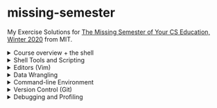 # missing-semester
My Exercise Solutions for [The Missing Semester of Your CS Education, Winter 2020](https://missing.csail.mit.edu/2020/) from MIT.

<details>
<summary>Course overview + the shell</summary>

1. ``` sh
   $ echo $SHELL
   /bin/bash
   ```
2. ``` sh
   $ mkdir /tmp/missing
   ```
3. ``` sh
   $ man touch
   ```
4. ``` sh
   $ touch /tmp/missing/semester
   ```
5. ``` sh
   $ echo '#!/bin/sh' > /tmp/missing/semester
   $ echo 'curl --head --silent https://missing.csail.mit.edu' >> /tmp/missing/semester
   ```
6. ``` sh
   $ /tmp/missing/semester
   -bash: /tmp/missing/semester: Permission denied
   $ ls -l /tmp/missing/semester
   -rw-r--r--  1 kumatheworld  wheel  61 Jun 30 19:20 /tmp/missing/semester
   ```
7. This works because it only needs the read permission unlike the previous one that needs the execute permission.
   ``` sh
   $ sh /tmp/missing/semester
   HTTP/2 200
   server: GitHub.com
   content-type: text/html; charset=utf-8
   last-modified: Sat, 26 Jun 2021 10:14:39 GMT
   access-control-allow-origin: *
   etag: "60d6fe0f-1f31"
   expires: Sat, 26 Jun 2021 18:02:11 GMT
   cache-control: max-age=600
   x-proxy-cache: MISS
   x-github-request-id: E25A:3CCC:1CEDC6:1F2376:60D7694B
   accept-ranges: bytes
   date: Wed, 30 Jun 2021 10:29:43 GMT
   via: 1.1 varnish
   age: 385
   x-served-by: cache-hnd18744-HND
   x-cache: HIT
   x-cache-hits: 1
   x-timer: S1625048984.682678,VS0,VE1
   vary: Accept-Encoding
   x-fastly-request-id: af16a01b69ff7c7a566e819ede35ff74bfc59970
   content-length: 7985
   ```
8. ``` sh
   $ man chmod
   ```
9. The first line of `/tmp/missing/semester` right after the shebang `#!` tells the shell what program to run. In our case, that is `/bin/sh`.
   ``` sh
   $ chmod u+x /tmp/missing/semester
   $ /tmp/missing/semester
   (command output shown)
   ```
0. ``` sh
   $ /tmp/missing/semester | grep "last-modified" > ~/last-modified.txt
   ```
</details>

<details>
<summary>Shell Tools and Scripting</summary>

1. The following command lists the files under `$dir` in that way.
   ``` sh
   $ ls -alhtG "$dir"
   ```
2. ``` sh
   marco() {
      export MARCO=$(pwd)
   }

   polo() {
      cd "$MARCO"
   }
   ```
3. Assuming the given script is named `magic.sh`, the following script is what we want.
   ``` sh
   #!/usr/bin/env bash

   file=output.txt
   > $file
   while [ $? -eq 0 ]; do
      ./magic.sh >> $file 2>&1
   done

   cat $file
   n=$(wc -l < $file | sed 's/ //g' | xargs -I{} expr {} - 1)
   echo "It took $n runs to fail"
   ```
4. On MacOS, the following command creates `htmls.zip` that has all `.html` files under `$dir` or its subdirectories.
   ``` sh
   $ find "$dir" -name "*.html" -print0 | xargs -0 zip htmls.zip
   ```
5. On MacOS, the following command lists all files under `$dir` or its subdirectories by recency. To get the most recently changed file only, pipe it to `head -n1`.
   ``` sh
   $ find "$dir" -type f -print0 | xargs -0 ls -lt
   ```
</details>

<details>
<summary>Editors (Vim)</summary>

1. Done.
2. Done.
3. Done.
4. Done.
5. Ok I will try.
6. Skipped for now.
7. Skipped for now.
8. I followed the [macros](https://missing.csail.mit.edu/2020/editors/#macros) section and got [example-data.json](example-data.json). Note that you have to undo the changes made by the intermediate macros `e` and `p`.
</details>

<details>
<summary>Data Wrangling</summary>

1. Done.
2. Look at the following command.
   ``` sh
   $ grep -i "a.*a.*a" /usr/share/dict/words | rev | cut -c-2 | rev | sort | uniq -c
   ```
   The `grep` part finds the words that have 3 `a`'s in the case insensitive manner. Note that we do not check if each word ends with `'s` as no word in the file does. What the `rev | cut -c-2 | rev` part does is get the last 2 characters from each word. Finally, by `sort | uniq -c` we get a list of suffixes with multiplicity.

   By further piping the output to `sort | tail -1` we get the most common suffix `al`, which appears 1,039 times. We can use `wc -l` instead to get the number of suffixes, which is 156. Looking at the output of the command above, which is sorted alphabetically, we can easily find a suffix that does not show up. For example, `ab` as in `tab` is not listed there.
3. Running `sed s/REGEX/SUBSTITUTION/ input.txt > input.txt` will clear `input.txt` as the shell first tries to create a new file `input.txt` to get ready for the redirection. We can run `sed -i s/REGEX/SUBSTITUTION/ input.txt` to get around this.
4. I skip this as it turned out there was little information from the log.
   ``` sh
   $ log show | grep -e"=== system boot:" -e"Previous shutdown cause" | cut -d' ' -f-2
   2021-07-06 20:25:13.000000+0900
   2021-07-21 19:06:06.000000+0900
   2021-07-21 19:06:06.736536+0900
   ```
5. The following command almost does the job.
   ``` sh
   $ log show --process 0 | cut -c89- | sort | uniq -c | awk '$1 == 1' | tr -s ' ' | cut -c4-
   ```
   Note that we do not filter out old information from earlier than the past 3 reboots since we do not have it in the first place.

   This command has some more problems that I am not sure how to fix. Firstly, it might possibly filter out messages that show up multiple times in a reboot and do not in other reboots. Another serious problem is that the command output is too long to see in practice, being well over 100k lines. This is because it contains many lines that are basically the same but slightly different in number.
6. The following command downloads the table from the [first website](https://ucr.fbi.gov/crime-in-the-u.s/2016/crime-in-the-u.s.-2016/topic-pages/tables/table-1) and shows the statistics of the population column.
   ``` sh
   $ curl -s https://ucr.fbi.gov/crime-in-the-u.s/2016/crime-in-the-u.s.-2016/tables/table-1 | tr '\n' '\a' | grep -o '<table.*</table>' | tr '\a' '\n' | grep -A1 'headers="cell31 ' | grep "</td>" | sed 's/[^0-9]//g' | R --slave -e 'x <- scan(file="stdin", quiet=TRUE); summary(x)'
   Min.   1st Qu.    Median      Mean   3rd Qu.      Max.
   267783607 287309833 300509820 298634769 312159283 323127513
   ```
   To get the statistics of the n-th column in general, change `'headers="cell31 '` to `'headers="cell3{n} '` (removing the curly braces).
</details>

<details>
<summary>Command-line Environment</summary>

#### Job control
1. ``` sh
   $ sleep 10000
   ^Z
   [1]+  Stopped                 sleep 10000
   $ bg
   [1]+ sleep 10000 &
   $ pgrep -af "sleep 10000"
   12443
   $ pkill -af "sleep 10000"
   [1]+  Terminated: 15          sleep 10000
   ```
2. Using `wait`:
   ``` sh
   $ sleep 60 &
   [1] 12651
   $ wait %1; ls
   [1]+  Done                    sleep 60
   README.md         example-data.json
   ```
   Defining `pidwait`:
   ``` sh
   pidwait() {
      :
      while [ $? -eq 0 ]; do
         sleep 1
         kill -0 $1 2>/dev/null
      done
      ls
   }
   ```
   ``` sh
   $ sleep 10 &
   [1] 15304
   $ pidwait $(pgrep -af "sleep 10")
   [1]+  Done                    sleep 10
   README.md         example-data.json
   ```
#### Terminal multiplexer
1. Done.
#### Aliases
1. ``` sh
   alias dc=cd
   ```
2. Below is the command output. As you can see, nothing is really worth setting an alias for. Doing something like `alias gc="git commit"` might help but I am willing to type the full commands for those.
   ``` sh
   $ history | awk '{$1="";print substr($0,2)}' | sort | uniq -c | sort -n | tail -n 10
   1 07/27/21 22:00:42 tmjux
   1 07/27/21 22:00:43 tmux
   1 07/27/21 22:00:50 screen
   1 07/27/21 22:03:30 tmux
   1 07/27/21 22:06:41 tmux ls
   1 07/27/21 22:37:09 nano diary.md
   1 07/27/21 22:38:53 git commit -am "Add 2021-07-27"
   1 07/27/21 22:38:55 git push
   1 07/28/21 08:03:35 brew install --cask virtualbox
   1 07/28/21 19:43:04 history | awk '{$1="";print substr($0,2)}' | sort | uniq -c | sort -n | tail -n 10   ```
#### Dotfiles
1. Done.
2. Done.
3. Done.
4. Done.
5. Skipped for now. I will add things like `.bashrc` later.
6. See https://github.com/kumatheworld/dotfiles.
#### Remote Machines
1. Done.
2. Done.
3. Done.
4. Done.
5. I replaced the existing lines with the following.
   ``` sh
   PermitRootLogin no
   PasswordAuthentication no
   ```
6. Below are the commands I hit to make sure that mosh can properly recover from a disconnection of the network adapter of the server.

   VM:
   ``` sh
   $ mosh-server
   MOSH CONNECT 60003 q1L6MiTKHPtwZtFY4WnT7A

   mosh-server (mosh 1.3.2) [build mosh 1.3.2]
   Copyright 2012 Keith Winstein <mosh-devel@mit.edu>
   License GPLv3+: GNU GPL version 3 or later <http://gnu.org/licenses/gpl.html>.
   This is free software: you are free to change and redistribute it.
   There is NO WARRANTY, to the extent permitted by law.

   [mosh-server detached, pid = 14085]
   $ sudo ip link set enp0s3 down
   $ sudo ip link set enp0s3 up
   ```
   Local (ssh):
   ```sh
   $ ssh vm
   $ client_loop: send disconnect: Broken pipe
   ```
   Local (mosh):
   ```sh
   $ mosh vm
   ```
   The ssh/mosh connections were made after executing `mosh-server` on the VM. After `sudo ip link set enp0s3 down`, I waited for about a minute to see the `client_loop: send disconnect: Broken pipe` message from the ssh connection. The ssh connection was lost but the mosh connection was kept throughout the experiment.
7. ``` sh
   ssh -fN vm
   ```
</details>

<details>
<summary>Version Control (Git)</summary>

1. Yes, I have some experience with Git.
2. ```sh
   $ git clone https://github.com/missing-semester/missing-semester.git
   Cloning into 'missing-semester'...
   remote: Enumerating objects: 2020, done.
   remote: Counting objects: 100% (122/122), done.
   remote: Compressing objects: 100% (71/71), done.
   remote: Total 2020 (delta 59), reused 91 (delta 44), pack-reused 1898
   Receiving objects: 100% (2020/2020), 15.60 MiB | 5.97 MiB/s, done.
   Resolving deltas: 100% (1185/1185), done.
   ```
   1.
   ```sh
   $ git log --oneline --graph
   *   602282f (HEAD -> master, origin/master, origin/HEAD) Merge branch 'LemurP/master'
   |\
   | * 154aa87 Add link to Git alias section in exercise
   |/
   * 4dfc254 Bump dependencies
   * 8010724 Separate build and links status
   *   9c84071 Merge branch 'nullmight/fix-key-type'
   |\
   | * b63aa80 Fix key type in tutorial
   |/
   *   7623daf Merge branch 'FabienRoger/add-plural'
   |\
   | * c741a74 Add plural to parent variable
   |/
   * 7ec9677 Update broken links
   * e6ab30e Use Vimium description from the GitHub repo
   ...
   ```
   2.
   ```sh
   $ git log --pretty=format:%an -n1 README.md
   Anish Athalye
   ```
   3.
   ```sh
   $ git blame _config.yml | grep collections:
   a88b4eac (Anish Athalye 2020-01-17 15:26:30 -0500 18) collections:
   $ git log --format=%B -n1 a88b4eac
   Redo lectures as a collection

   ```
3. Working in this very repository, I tried adding `id_rsa` from `~/.ssh/`, commiting and removing it and ran the BFG Repo-Cleaner.
   ```sh
   $ cp ~/.ssh/id_rsa .
   $ git add id_rsa
   $ git commit -m "Add id_rsa"
   [main 6a8d643] Add id_rsa
    1 file changed, 30 insertions(+)
    create mode 100644 id_rsa
   $ bfg --delete-files id_rsa

   Using repo : /Users/kumatheworld/Documents/GitHub/missing-semester/.git

   Found 4 objects to protect
   Found 4 commit-pointing refs : HEAD, refs/heads/main, refs/remotes/origin/HEAD, refs/remotes/origin/main

   Protected commits
   -----------------

   These are your protected commits, and so their contents will NOT be altered:

   * commit 6a8d6434 (protected by 'HEAD') - contains 1 dirty file :
         - id_rsa (1.7 KB)

   WARNING: The dirty content above may be removed from other commits, but as
   the *protected* commits still use it, it will STILL exist in your repository.

   Details of protected dirty content have been recorded here :

   /Users/kumatheworld/Documents/GitHub/missing-semester.bfg-report/2021-08-07/17-43-22/protected-dirt/

   If you *really* want this content gone, make a manual commit that removes it,
   and then run the BFG on a fresh copy of your repo.


   Cleaning
   --------

   Found 71 commits
   Cleaning commits:       100% (71/71)
   Cleaning commits completed in 200 ms.

   BFG aborting: No refs to update - no dirty commits found??

   $ git rm id_rsa
   rm 'id_rsa'
   $ git commit -m "Remove id_rsa"
   [main edb26e2] Remove id_rsa
    1 file changed, 30 deletions(-)
    delete mode 100644 id_rsa
   $ bfg --delete-files id_rsa

   Using repo : /Users/kumatheworld/Documents/GitHub/missing-semester/.git

   Found 3 objects to protect
   Found 4 commit-pointing refs : HEAD, refs/heads/main, refs/remotes/origin/HEAD, refs/remotes/origin/main

   Protected commits
   -----------------

   These are your protected commits, and so their contents will NOT be altered:

   * commit edb26e25 (protected by 'HEAD')

   Cleaning
   --------

   Found 72 commits
   Cleaning commits:       100% (72/72)
   Cleaning commits completed in 181 ms.

   Updating 1 Ref
   --------------

         Ref               Before     After
         -------------------------------------
         refs/heads/main | edb26e25 | 41fdadda

   Updating references:    100% (1/1)
   ...Ref update completed in 51 ms.

   Commit Tree-Dirt History
   ------------------------

         Earliest                                              Latest
         |                                                          |
         ..........................................................Dm

         D = dirty commits (file tree fixed)
         m = modified commits (commit message or parents changed)
         . = clean commits (no changes to file tree)

                                 Before     After
         -------------------------------------------
         First modified commit | 6a8d6434 | 1829b96f
         Last dirty commit     | 6a8d6434 | 1829b96f

   Deleted files
   -------------

         Filename   Git id
         ----------------------------
         id_rsa   | df139b64 (1.7 KB)


   In total, 3 object ids were changed. Full details are logged here:

         /Users/kumatheworld/Documents/GitHub/missing-semester.bfg-report/2021-08-07/17-54-49

   BFG run is complete! When ready, run: git reflog expire --expire=now --all && git gc --prune=now --aggressive
   $ git reflog expire --expire=now --all && git gc --prune=now --aggressive
   Enumerating objects: 212, done.
   Counting objects: 100% (212/212), done.
   Delta compression using up to 4 threads
   Compressing objects: 100% (182/182), done.
   Writing objects: 100% (212/212), done.
   Total 212 (delta 70), reused 2 (delta 0), pack-reused 0
   ```
   However, when the dirty files shows up only in the latest commit like in this example, you might rather want to do `git commit --amend` to delete the files before even they become part of the history.
4. Working in this repository again, we have the following.
   ```sh
   $ echo aaa >> README.md
   $ git stash
   Saved working directory and index state WIP on main: ac21a61 6.3 done
   $ git log --all --oneline -n3
   1f3ac11 (refs/stash) WIP on main: ac21a61 6.3 done
   e7d9dba index on main: ac21a61 6.3 done
   ac21a61 (HEAD -> main, origin/main, origin/HEAD) 6.3 done
   $ git stash pop
   On branch main
   Your branch is up to date with 'origin/main'.

   Changes not staged for commit:
   (use "git add <file>..." to update what will be committed)
   (use "git restore <file>..." to discard changes in working directory)
         modified:   README.md

   no changes added to commit (use "git add" and/or "git commit -a")
   Dropped refs/stash@{0} (1f3ac112937b30ce4615fa12fdfeb4b3e2e8cda2)
   ```
5. ```sh
   $ git config --global alias.graph "log --all --graph --decorate --oneline"
   ```
6. ```sh
   $ git config --global core.excludesfile ~/.gitignore_global
   $ echo .DS_Store > ~/.gitignore_global
   ```
7. See https://github.com/missing-semester/missing-semester/pull/161.
</details>

<details>
<summary>Debugging and Profiling</summary>

#### Debugging
1. ```sh
   $ log show --last 1d | grep sudo | wc
      565    8327   88040
   $ log show --last 1d | grep sudo | head
   2021-08-11 22:24:49.156736+0900 0x3f78f5   Activity    0x3a7820             90998  0    sudo: (libsystem_info.dylib) Performance impact - Resolve user group list (>17 groups)
   2021-08-11 22:24:49.156746+0900 0x3f78f5   Default     0x0                  90998  0    sudo: (libsystem_info.dylib) Too many groups requested (2147483647).  Can cause performance issues when network directories are involved
   2021-08-11 22:24:49.158042+0900 0x3f78f5   Activity    0x3a7821             90998  0    sudo: (libsystem_info.dylib) Performance impact - Resolve user group list (>17 groups)
   2021-08-11 22:24:49.158043+0900 0x3f78f5   Default     0x0                  90998  0    sudo: (libsystem_info.dylib) Too many groups requested (24).  Can cause performance issues when network directories are involved
   2021-08-11 22:24:49.162401+0900 0x3f78f5   Activity    0x3a7822             90998  0    sudo: (libsystem_info.dylib) Retrieve User by Name
   2021-08-11 22:24:49.174246+0900 0x3f78f8   Activity    0x3a7830             90999  0    sudo: (libsystem_info.dylib) Performance impact - Resolve user group list (>17 groups)
   2021-08-11 22:24:49.174256+0900 0x3f78f8   Default     0x0                  90999  0    sudo: (libsystem_info.dylib) Too many groups requested (2147483647).  Can cause performance issues when network directories are involved
   2021-08-11 22:24:49.174780+0900 0x3f78f8   Activity    0x3a7831             90999  0    sudo: (libsystem_info.dylib) Performance impact - Resolve user group list (>17 groups)
   2021-08-11 22:24:49.174780+0900 0x3f78f8   Default     0x0                  90999  0    sudo: (libsystem_info.dylib) Too many groups requested (24).  Can cause performance issues when network directories are involved
   2021-08-11 22:24:49.175425+0900 0x3f78f8   Activity    0x3a7832             90999  0    sudo: (libsystem_info.dylib) Retrieve User by Name
   ```
2. Done.
3. We call the given script `hq.sh`.

   `shellcheck` on `hq.sh`:
   ```sh
   $ shellcheck hq.sh

   In tmp.sh line 3:
   for f in $(ls *.m3u)
            ^---------^ SC2045: Iterating over ls output is fragile. Use globs.
               ^-- SC2035: Use ./*glob* or -- *glob* so names with dashes won't become options.


   In tmp.sh line 5:
   grep -qi hq.*mp3 $f \
            ^-----^ SC2062: Quote the grep pattern so the shell won't interpret it.
                     ^-- SC2086: Double quote to prevent globbing and word splitting.

   Did you mean:
   grep -qi hq.*mp3 "$f" \


   In tmp.sh line 6:
      && echo -e 'Playlist $f contains a HQ file in mp3 format'
               ^-- SC3037: In POSIX sh, echo flags are undefined.
                  ^-- SC2016: Expressions don't expand in single quotes, use double quotes for that.

   For more information:
   https://www.shellcheck.net/wiki/SC2045 -- Iterating over ls output is fragi...
   https://www.shellcheck.net/wiki/SC2062 -- Quote the grep pattern so the she...
   https://www.shellcheck.net/wiki/SC3037 -- In POSIX sh, echo flags are undef...
   ```
   Fixed script:
   ```sh
   #!/bin/sh
   ## Example: a typical script with several problems
   for f in *.m3u
   do
      grep -qi "hq.*mp3" "$f" \
      && echo "Playlist $f contains a HQ file in mp3 format"
   done
   ```
</details>
